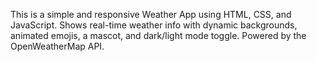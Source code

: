 This is a simple and responsive Weather App using HTML, CSS, and JavaScript. Shows real-time weather info with dynamic backgrounds, animated emojis, a mascot, and dark/light mode toggle. Powered by the OpenWeatherMap API.
